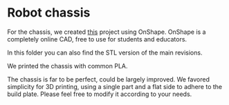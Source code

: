 # Robot chassis

For the chassis, we created [this](https://cad.onshape.com/documents/15c321ccd0213a232c1b2dd5/w/b4b8e765f4b619d71b8de61f/e/8b93bb84c32f0defb354983d?renderMode=0&uiState=627d060678688a1df5b7ed36) project using OnShape. OnShape is a completely online CAD, free to use for students and educators.

In this folder you can also find the STL version of the main revisions.

We printed the chassis with common PLA.

The chassis is far to be perfect, could be largely improved. We favored simplicity for 3D printing, using a single part and a flat side to adhere to the build plate. Please feel free to modify it according to your needs.

